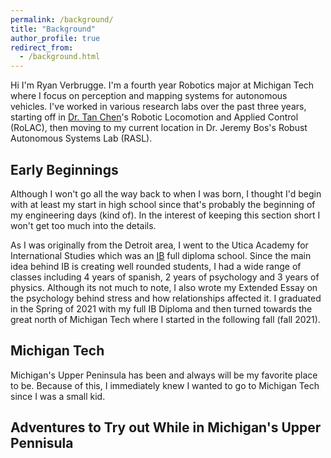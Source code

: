 ```yaml
---
permalink: /background/
title: "Background"
author_profile: true
redirect_from: 
  - /background.html
---
```


Hi I'm Ryan Verbrugge. I'm a fourth year Robotics major at Michigan Tech where I focus on perception and mapping systems for autonomous vehicles. I've worked in various research labs over the past three years, starting off in [Dr. Tan Chen](https://chentan.github.io/)'s Robotic Locomotion and Applied Control (RoLAC), then moving to my current location in Dr. Jeremy Bos's Robust Autonomous Systems Lab (RASL).

## Early Beginnings

Although I won't go all the way back to when I was born, I thought I'd begin with at least my start in high school since that's probably the beginning of my engineering days (kind of). In the interest of keeping this section short I won't get too much into the details.

As I was originally from the Detroit area, I went to the Utica Academy for International Studies which was an [IB](https://www.ibo.org/) full diploma school. Since the main idea behind IB is creating well rounded students, I had a wide range of classes including 4 years of spanish, 2 years of psychology and 3 years of physics. Although its not much to note, I also wrote my Extended Essay on the psychology behind stress and how relationships affected it. I graduated in the Spring of 2021 with my full IB Diploma and then turned towards the great north of Michigan Tech where I started in the following fall (fall 2021).

## Michigan Tech

Michigan's Upper Peninsula has been and always will be my favorite place to be. Because of this, I immediately knew I wanted to go to Michigan Tech since I was a small kid.

## Adventures to Try out While in Michigan's Upper Pennisula
